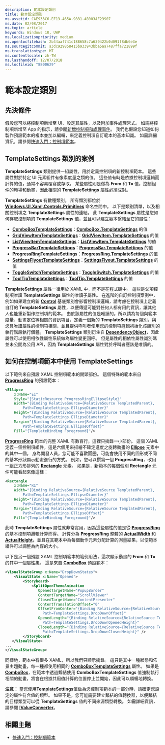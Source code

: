```yaml
---
description: 範本設定類別
title: 範本設定類別
ms.assetid: CAE933C6-EF13-465A-9831-AB003AF23907
ms.date: 02/08/2017
ms.topic: article
keywords: Windows 10, UWP
ms.localizationpriority: medium
ms.openlocfilehash: 2b44aaf741c188658c7a639422b0d091f8db6e3e
ms.sourcegitcommit: a3dc929858415b933943bba5aa7487ffa721899f
ms.translationtype: MT
ms.contentlocale: zh-TW
ms.lasthandoff: 12/07/2018
ms.locfileid: "8800629"
---
```

# <a name="template-settings-classes"></a>範本設定類別


## <a name="prerequisites"></a>先決條件

假設您可以將控制項新增至 UI、設定其屬性，以及附加事件處理常式。 如需將控制項新增至 App 的指示，請參閱[新增控制項和處理事件](https://msdn.microsoft.com/library/windows/apps/mt228345)。 我們也假設您知道如何製作預設範本的複本並加以編輯，來定義控制項自訂範本的基本知識。 如需詳細資訊，請參閱[快速入門：控制項範本](https://msdn.microsoft.com/library/windows/apps/xaml/hh465374)。

## <a name="the-scenario-for-templatesettings-classes"></a>**TemplateSettings** 類別的案例

**TemplateSettings** 類別提供一組屬性，用於定義控制項的新控制項範本。 這些屬性對於特定 UI 元素組件有像素度量之類的值。 這些值有時是依據控制項邏輯而計算的值，通常不容易覆寫或存取。 某些屬性則是做為 **From** 和 **To** 值，控制組件的轉場和動畫，因此相關的 **TemplateSettings** 屬性必須成對。

**TemplateSettings** 有數種類別。 所有類別都位於 [**Windows.UI.Xaml.Controls.Primitives**](https://msdn.microsoft.com/library/windows/apps/br209818) 命名空間中。 以下是類別清單，以及相關控制項之 **TemplateSettings** 屬性的連結。 此 **TemplateSettings** 屬性是您如何存取控制項的 **TemplateSettings** 值，並且可以建立範本繫結至它的屬性：

-   [**ComboBoxTemplateSettings**](https://msdn.microsoft.com/library/windows/apps/br227752)：[**ComboBox.TemplateSettings**](https://msdn.microsoft.com/library/windows/apps/br209364) 的值
-   [**GridViewItemTemplateSettings**](https://msdn.microsoft.com/library/windows/apps/hh738499)：[**GridViewItem.TemplateSettings**](https://msdn.microsoft.com/library/windows/apps/hh738503) 的值
-   [**ListViewItemTemplateSettings**](https://msdn.microsoft.com/library/windows/apps/hh701948)：[**ListViewItem.TemplateSettings**](https://msdn.microsoft.com/library/windows/apps/br242923) 的值
-   [**ProgressBarTemplateSettings**](https://msdn.microsoft.com/library/windows/apps/br227856)：[**ProgressBar.TemplateSettings**](https://msdn.microsoft.com/library/windows/apps/br227537) 的值
-   [**ProgressRingTemplateSettings**](https://msdn.microsoft.com/library/windows/apps/hh702248)：[**ProgressRing.TemplateSettings**](https://msdn.microsoft.com/library/windows/apps/hh702581) 的值
-   [**SettingsFlyoutTemplateSettings**](https://msdn.microsoft.com/library/windows/apps/dn298721)：[**SettingsFlyout.TemplateSettings**](https://msdn.microsoft.com/library/windows/apps/dn252826) 的值
-   [**ToggleSwitchTemplateSettings**](https://msdn.microsoft.com/library/windows/apps/br209804)：[**ToggleSwitch.TemplateSettings**](https://msdn.microsoft.com/library/windows/apps/br209731) 的值
-   [**ToolTipTemplateSettings**](https://msdn.microsoft.com/library/windows/apps/br209813)：[**ToolTip.TemplateSettings**](https://msdn.microsoft.com/library/windows/apps/br227629) 的值

**TemplateSettings** 屬性一律用於 XAML 中，而不是在程式碼中。 這些是父項控制項唯讀 **TemplateSettings** 屬性的唯讀子屬性。 在進階的自訂控制項案例中，例如如果建立的新 [**Control**](https://msdn.microsoft.com/library/windows/apps/br209390) 基底類別會影響控制項邏輯，請考慮在控制項上定義自訂的 **TemplateSettings** 屬性，以便傳遞可能對任何人都有用的資訊，讓其他人也能重新製作控制項的範本。 由於該屬性的值是唯讀的，所以請為每個與範本度量、動畫定位等相關的資訊項目，定義一個新的 **TemplateSettings** 類別，與您具唯讀屬性的控制項相關，並且提供呼叫者使用您的控制項邏輯初始化該類別的執行階段執行個體。 **TemplateSettings** 類別衍生自 [**DependencyObject**](https://msdn.microsoft.com/library/windows/apps/br242356)，因此屬性可以使用相依性屬性系統做為屬性變更回呼。 但是屬性的相依性屬性識別碼並未公開為公用 API，因為 **TemplateSettings** 屬性對於呼叫者應該是唯讀的。

## <a name="how-to-use-templatesettings-in-a-control-template"></a>如何在控制項範本中使用 **TemplateSettings**

以下範例來自預設 XAML 控制項範本的開頭部份。 這個特殊的範本來自 [**ProgressRing**](https://msdn.microsoft.com/library/windows/apps/br227538) 的預設範本：

```xml
<Ellipse
    x:Name="E1"
    Style="{StaticResource ProgressRingEllipseStyle}"
    Width="{Binding RelativeSource={RelativeSource TemplatedParent}, 
        Path=TemplateSettings.EllipseDiameter}"
    Height="{Binding RelativeSource={RelativeSource TemplatedParent}, 
        Path=TemplateSettings.EllipseDiameter}"
    Margin="{Binding RelativeSource={RelativeSource TemplatedParent}, 
        Path=TemplateSettings.EllipseOffset}"
    Fill="{TemplateBinding Foreground}"/>
```

[**ProgressRing**](https://msdn.microsoft.com/library/windows/apps/br227538) 範本的完整 XAML 有數百行，這裡只摘錄一小部份。 這個 XAML 定義一個控制項組件，這是六個用來描繪不確定進度之旋轉動畫的 [**Ellipse**](/uwp/api/Windows.UI.Xaml.Shapes.Ellipse) 元素中的其中一個。 身為開發人員，您可能不喜歡圓圈，可能會使用不同的圖形或不同的基本形狀顯示動畫進行的方式。 例如，您可以撰寫一個 **ProgressRing**，改用一組正方形排列的 [**Rectangle**](/uwp/api/Windows.UI.Xaml.Shapes.Rectangle) 元素。 如果是，新範本的每個個別 **Rectangle** 元件可能看起來像這樣：

```xml
<Rectangle
    x:Name="R1"
    Width="{Binding RelativeSource={RelativeSource TemplatedParent}, 
        Path=TemplateSettings.EllipseDiameter}"
    Height="{Binding RelativeSource={RelativeSource TemplatedParent}, 
        Path=TemplateSettings.EllipseDiameter}"
    Margin="{Binding RelativeSource={RelativeSource TemplatedParent}, 
        Path=TemplateSettings.EllipseOffset}"
    Fill="{TemplateBinding Foreground}"/>
```

此時 **TemplateSettings** 屬性就非常實用，因為這些屬性的值是從 [**ProgressRing**](https://msdn.microsoft.com/library/windows/apps/br227538) 的基本控制項邏輯計算而得。 計算分為 **ProgressRing** 整體的 [**ActualWidth**](https://msdn.microsoft.com/library/windows/apps/br208709) 和 [**ActualHeight**](https://msdn.microsoft.com/library/windows/apps/br208707)，並且在其範本中為每個動作元素分配計算的測量結果，以便範本組件可以調整為內容的大小。

以下是另一個預設 XAML 控制項範本的範例用法，這次顯示動畫的 **From** 和 **To** 的其中一個屬性集。 這是來自 [**ComboBox**](https://msdn.microsoft.com/library/windows/apps/br209348) 預設範本：

```xml
<VisualStateGroup x:Name="DropDownStates">
    <VisualState x:Name="Opened">
        <Storyboard>
            <SplitOpenThemeAnimation
               OpenedTargetName="PopupBorder"
               ContentTargetName="ScrollViewer"
               ClosedTargetName="ContentPresenter"
               ContentTranslationOffset="0"
               OffsetFromCenter="{Binding RelativeSource={RelativeSource TemplatedParent}, 
                 Path=TemplateSettings.DropDownOffset}"
               OpenedLength="{Binding RelativeSource={RelativeSource TemplatedParent}, 
                 Path=TemplateSettings.DropDownOpenedHeight}"
               ClosedLength="{Binding RelativeSource={RelativeSource TemplatedParent},
                 Path=TemplateSettings.DropDownClosedHeight}" />
        </Storyboard>
   </VisualState>
...
</VisualStateGroup>
```

同樣地，範本中有很多 XAML，所以我們只顯示摘錄。 這只是其中一種狀態和佈景主題動畫，每一種都使用相同的 [**ComboBoxTemplateSettings**](https://msdn.microsoft.com/library/windows/apps/br227752) 屬性。 如果是 [**ComboBox**](https://msdn.microsoft.com/library/windows/apps/br209348)，在範本中透過繫結使用 **ComboBoxTemplateSettings** 值強制執行相關的動畫，將會在根據共用值計算的位置停止並開始，因此可以順暢地轉換。

**注意：** 當您使用**TemplateSettings**值做為您控制項範本的一部分時，請確定您設定的屬性符合值的類型。 如果不是，您可能需要建立繫結的值轉換器，以便繫結的目標類型可以從 **TemplateSettings** 值的不同來源類型轉換。 如需詳細資訊，請參閱 [**IValueConverter**](https://msdn.microsoft.com/library/windows/apps/br209903)。

## <a name="related-topics"></a>相關主題

* [快速入門：控制項範本](https://msdn.microsoft.com/library/windows/apps/xaml/hh465374)

